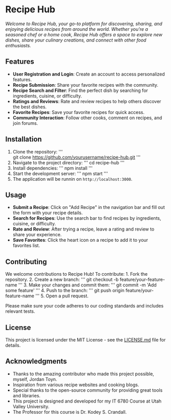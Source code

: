 # Recipe Hub

*Welcome to Recipe Hub, your go-to platform for discovering, sharing, and enjoying delicious recipes from around the world. Whether you're a seasoned chef or a home cook, Recipe Hub offers a space to explore new dishes, share your culinary creations, and connect with other food enthusiasts.*

## Features

   - **User Registration and Login**: Create an account to access personalized features.
   - **Recipe Submission**: Share your favorite recipes with the community.
   - **Recipe Search and Filter**: Find the perfect dish by searching for ingredients, cuisine, or difficulty.
   - **Ratings and Reviews**: Rate and review recipes to help others discover the best dishes.
   - **Favorite Recipes**: Save your favorite recipes for quick access.
   - **Community Interaction**: Follow other cooks, comment on recipes, and join forums.

## Installation

  1. Clone the repository:
      '''      
      git clone https://github.com/yourusername/recipe-hub.git
      '''
  2. Navigate to the project directory:
      '''
      cd recipe-hub
      '''
  3. Install dependencies:
      '''
      npm install
      '''
  4. Start the development server:
      '''
      npm start
      '''
  5. The application will be runnin on `http://localhost:3000`.

## Usage

   - **Submit a Recipe**: Click on "Add Recipe" in the navigation bar and fill out the form with your recipe details.
   - **Search for Recipes**: Use the search bar to find recipes by ingredients, cuisine, or difficulty.
   - **Rate and Review**: After trying a recipe, leave a rating and review to share your experience.
   - **Save Favorites**: Click the heart icon on a recipe to add it to your favorites list.

## Contributing

   We welcome contributions to Recipe Hub! To contribute:
     1. Fork the repository.
     2. Create a new branch:
        '''
        git checkout -b feature/your-feature-name
        '''
     3. Make your changes and commit them:
        ''' 
        git commit -m 'Add some feature'
        '''
     4. Push to the branch:
        '''
        git push origin feature/your-feature-name
        '''
     5. Open a pull request.

  Please make sure your code adheres to our coding standards and includes relevant tests.

## License

This project is licensed under the MIT License - see the [LICENSE.md](LICENSE.md) file for details.

## Acknowledgments

   - Thanks to the amazing contributor who made this project possible, myself, Jordan Toyn.
   - Inspiration from various recipe websites and cooking blogs.
   - Special thanks to the open-source community for providing great tools and libraries.
   - This project is designed and developed for my IT 6780 Course at Utah Valley University. 
   - The Professor for this course is Dr. Kodey S. Crandall.
